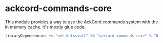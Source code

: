 # ackcord-commands-core
This module provides a way to use the AckCord commands system with the in memory cache. It's mostly glue code.

```scala
libraryDependencies += "net.katsstuff" %% "ackcord-commands-core" % "0.12.0"
```